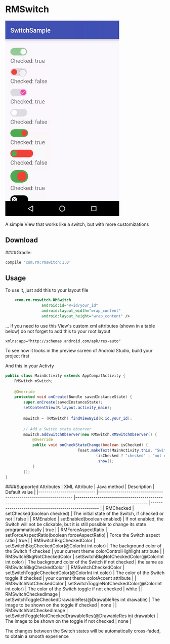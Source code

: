 RMSwitch
======

<img src="switch-sample.gif" title="sample" />

A simple View that works like a switch, but with more customizations

Download
------
####Gradle:
```groovy
compile 'com.rm:rmswitch:1.0'
```

## Usage

To use it, just add this to your layout file
```xml
    <com.rm.rmswitch.RMSwitch
                android:id="@+id/your_id"
                android:layout_width="wrap_content"
                android:layout_height="wrap_content" />
```

... if you need to use this View's custom xml attributes (shown in a table below) do not forget to add this to your root layout
```
xmlns:app="http://schemas.android.com/apk/res-auto"
```


To see how it looks in the preview screen of Android Studio, build your project first

And this in your Activty
```java
public class MainActivity extends AppCompatActivity {
    RMSwitch mSwitch;
    
    @Override
    protected void onCreate(Bundle savedInstanceState) {
        super.onCreate(savedInstanceState);
        setContentView(R.layout.activity_main);
        
        mSwitch = (RMSwitch) findViewById(R.id.your_id);
        
        // Add a Switch state observer
        mSwitch.addSwitchObserver(new RMSwitch.RMSwitchObserver() {
            @Override
            public void onCheckStateChange(boolean isChecked) {
                                Toast.makeText(MainActivity.this, "Switch state: " + 
                                        (isChecked ? "checked" : "not checked"), Toast.LENGTH_LONG)
                                        .show();
            }
        });
}
```

####Supported Attributes
| XML Attribute              	| Java method                                                     	| Description                                                                                                     	| Default value                                      	|
|----------------------------	|-----------------------------------------------------------------	|-----------------------------------------------------------------------------------------------------------------	|----------------------------------------------------	|
| RMChecked                  	| setChecked(boolean checked)                                     	| The initial state of the Switch, if checked or not                                                              	| false                                              	|
| RMEnabled                  	| setEnabled(boolean enabled)                                     	| If not enabled, the Switch will not be clickable, but it is still possible to change its state programmatically 	| true                                               	|
| RMForceAspectRatio         	| setForceAspectRatio(boolean forceAspectRatio)                   	| Force the Switch aspect ratio                                                                                   	| true                                               	|
| RMSwitchBkgCheckedColor    	| setSwitchBkgCheckedColor(@ColorInt int color)                   	| The background color of the Switch if checked                                                                   	| your current theme colorControlHighlight attribute 	|
| RMSwitchBkgNotCheckedColor 	| setSwitchBkgNotCheckedColor(@ColorInt int color)                	| The background color of the Switch if not checked                                                               	| the same as RMSwitchBkgCheckedColor                	|
| RMSwitchCheckedColor       	| setSwitchToggleCheckedColor(@ColorInt int color)                	| The color of the Switch toggle if checked                                                                       	| your current theme colorAccent attribute           	|
| RMSwitchNotCheckedColor    	| setSwitchToggleNotCheckedColor(@ColorInt int color)             	| The color of the Switch toggle if not checked                                                                   	| white                                              	|
| RMSwitchCheckedImage       	| setSwitchToggleCheckedDrawableRes(@DrawableRes int drawable)    	| The image to be shown on the toggle if checked                                                                  	| none                                               	|
| RMSwitchNotCheckedImage    	| setSwitchToggleNotCheckedDrawableRes(@DrawableRes int drawable) 	| The image to be shown on the toggle if not checked                                                              	| none                                               	|

The changes between the Switch states will be automatically cross-faded, to obtain a smooth experience